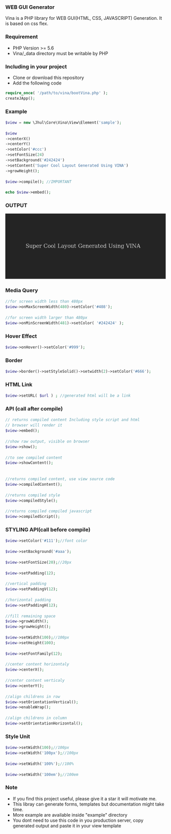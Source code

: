 ### WEB GUI Generator
Vina is a PHP library for WEB GUI(HTML, CSS, JAVASCRIPT) Generation. It is based on css flex.



### Requirement
 - PHP Version >= 5.6
 - Vina/\_data directory must be writable by PHP



### Including in your project
- Clone or download this repository
- Add the following code

```php
require_once( '/path/to/vina/bootVina.php' );
createJApp();
```



### Example
```php
$view = new \Jhul\Core\Vina\View\Element('sample');

$view
->centerX()
->centerY()
->setColor('#ccc')
->setFontSize(24)
->setBackground('#242424')
->setContent('Super Cool Layout Generated Using VINA')
->growHeight();

$view->compile(); //IMPORTANT

echo $view->embed();
```



### OUTPUT
![html](screenshot.png?raw=true "php gui screenshot")



### Media Query
```php
//for screen width less than 480px
$view->onMaxScreenWidth(480)->setColor('#408');

//for screen width larger than 480px
$view->onMinScreenWidth(481)->setColor( '#242424' );
```



### Hover Effect
```php
$view->onHover()->setColor('#999');
```



### Border
```php
$view->border()->setStyleSolid()->setwidth(2)->setColor('#666');
```


### HTML Link
```php
$view->setURL( $url ) ; //generated html will be a link
```


### API (call after compile)
```php
// returns compiled content Including style script and html
// browser will render it
$view->embed();

//show raw output, visible on browser
$view->show();

//to see compiled content
$view->showContent();


//returns compiled content, use view source code
$view->compiledContent();

//returns compiled style
$view->compiledStyle();

//returns compiled compiled javascript
$view->compiledScript();
```



### STYLING API(call before compile)
```php
$view->setColor('#111');//font color

$view->setBackground('#aaa');

$view->setFontSize(20);//20px

$view->setPadding(12);

//vertical padding
$view->setPaddingV(12);

//horizontal padding
$view->setPaddingH(12);

//fill remaining space
$view->growWidth();
$view->growHeight();

$view->setWidth(100);//100px
$view->setHeight(100);

$view->setFontFamily(12);

//center content horizontaly
$view->centerX();

//center content verticaly
$view->centerY();

//align childrens in row
$view->setOrientationVertical();
$view->enableWrap();

//align childrens in column
$view->setOrientationHorizontal();

```



### Style Unit
```php
$view->setWidth(100);//100px
$view->setWidth('100px');//100px

$view->setWidth('100%');//100%

$view->setWidth('100em');//100em
```



### Note
- If you find this project useful, please give it a star it will motivate me.
- This libray can generate forms, templates but documentation might take time.
- More example are available inside "example" directory
- You dont need to use this code in you production server, copy generated output and paste it in your view template
